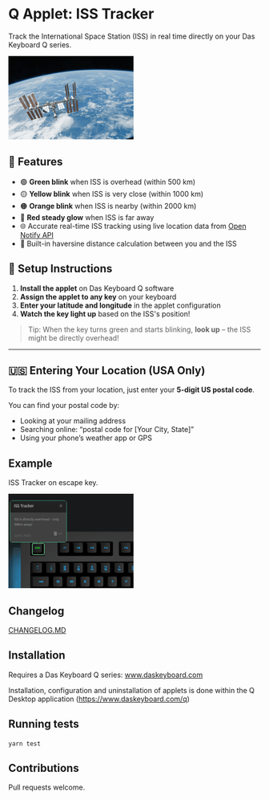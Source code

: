 # Q Applet: ISS Tracker

Track the International Space Station (ISS) in real time directly on your Das Keyboard Q series.

![International Space Station](assets/iss.png "International Space Station")

## 🚀 Features

- 🟢 **Green blink** when ISS is overhead (within 500 km)
- 🟡 **Yellow blink** when ISS is very close (within 1000 km)
- 🟠 **Orange blink** when ISS is nearby (within 2000 km)
- 🔴 **Red steady glow** when ISS is far away
- 🌐 Accurate real-time ISS tracking using live location data from [Open Notify API](http://api.open-notify.org/iss-now.json)
- 🧠 Built-in haversine distance calculation between you and the ISS

## 🧭 Setup Instructions

1. **Install the applet** on Das Keyboard Q software
2. **Assign the applet to any key** on your keyboard
3. **Enter your latitude and longitude** in the applet configuration
4. **Watch the key light up** based on the ISS's position!

> Tip: When the key turns green and starts blinking, **look up** – the ISS might be directly overhead!

---

## 🇺🇸 Entering Your Location (USA Only)

To track the ISS from your location, just enter your **5-digit US postal code**.

You can find your postal code by:

- Looking at your mailing address
- Searching online: “postal code for [Your City, State]”
- Using your phone’s weather app or GPS

## Example

ISS Tracker on escape key.

![ISS Tracker on a Das Keyboard Q](assets/image.png "Q ISS Tracker")

## Changelog

[CHANGELOG.MD](CHANGELOG.md)

## Installation

Requires a Das Keyboard Q series: www.daskeyboard.com

Installation, configuration and uninstallation of applets is done within
the Q Desktop application (<https://www.daskeyboard.com/q>)

## Running tests

    yarn test

## Contributions

Pull requests welcome.

